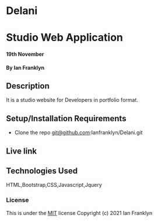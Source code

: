 # Delani
# Studio Web Application
#### 19th November
#### By Ian Franklyn
## Description
It is a studio website for Developers in portfolio format.
## Setup/Installation Requirements
* Clone the repo  git@github.com:Ianfranklyn/Delani.git
## Live link

## Technologies Used
HTML,Bootstrap,CSS,Javascript,Jquery
### License
This is under the [MIT](LICENSE) license
Copyright (c) 2021 Ian Franklyn